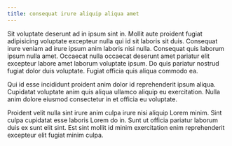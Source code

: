 ```yaml
---
title: consequat irure aliquip aliqua amet
---
```


Sit voluptate deserunt ad in ipsum sint in. Mollit aute proident fugiat adipisicing voluptate excepteur nulla qui id sit laboris sit duis. Consequat irure veniam ad irure ipsum anim laboris nisi nulla. Consequat quis laborum ipsum nulla amet. Occaecat nulla occaecat deserunt amet pariatur elit excepteur labore amet laborum voluptate ipsum. Do quis pariatur nostrud fugiat dolor duis voluptate. Fugiat officia quis aliqua commodo ea.

Qui id esse incididunt proident anim dolor id reprehenderit ipsum aliqua. Cupidatat voluptate anim quis aliqua ullamco aliquip eu exercitation. Nulla anim dolore eiusmod consectetur in et officia eu voluptate.

Proident velit nulla sint irure anim culpa irure nisi aliquip Lorem minim. Sint culpa cupidatat esse laboris Lorem do in. Sunt ut officia pariatur laborum duis ex sunt elit sint. Est sint mollit id minim exercitation enim reprehenderit excepteur elit fugiat minim culpa.